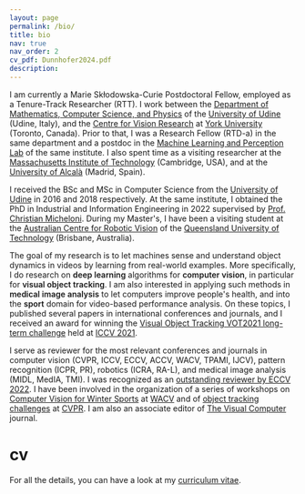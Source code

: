 ```yaml
---
layout: page
permalink: /bio/
title: bio
nav: true
nav_order: 2
cv_pdf: Dunnhofer2024.pdf
description: 
---
```


I am currently a Marie Skłodowska-Curie Postdoctoral Fellow, employed as a Tenure-Track Researcher (RTT). I work between the <a href="https://www.dmif.uniud.it/en/">Department of Mathematics, Computer Science, and Physics</a> of the <a href="http://www.uniud.it">University of Udine</a> (Udine, Italy), and the <a href="https://www.yorku.ca/cvr/">Centre for Vision Research</a> at <a href="https://www.yorku.ca">York University</a> (Toronto, Canada). Prior to that, I was a Research Fellow (RTD-a) in the same department and a postdoc in the <a href="https://machinelearning.uniud.it">Machine Learning and Perception Lab</a> of the same institute. I also spent time as a visiting researcher at the <a href="https://www.mit.edu">Massachusetts Institute of Technology</a> (Cambridge, USA), and at the <a href="https://uah.es/en/">University of Alcalà</a> (Madrid, Spain).

I received the BSc and MSc in Computer Science from the <a href="http://www.uniud.it">University of Udine</a> in 2016 and 2018 respectively. At the same institute, I obtained the PhD in Industrial and Information Engineering in 2022 supervised by <a href="https://users.dimi.uniud.it/~christian.micheloni/">Prof. Christian Micheloni</a>. During my Master's, I have been a visiting student at the <a href="https://www.roboticvision.org">Australian Centre for Robotic Vision</a> of the <a href="https://www.qut.edu.au">Queensland University of Technology</a> (Brisbane, Australia). 

The goal of my research is to let machines sense and understand object dynamics in videos by learning from real-world examples. More specifically, I do research on <strong style="font-weight: 600">deep learning</strong> algorithms for <strong style="font-weight: 600">computer vision</strong>, in particular for <strong style="font-weight: 600">visual object tracking</strong>. I am also interested in applying such methods in <strong style="font-weight: 600">medical image analysis</strong> to let computers improve people's health, and into the <strong style="font-weight: 600">sport</strong> domain for video-based performance analysis. On these topics, I published several papers in international conferences and journals, and I received an award for winning the <a href="https://www.votchallenge.net/vot2021/">Visual Object Tracking VOT2021 long-term challenge</a> held at <a href="http://iccv2021.thecvf.com">ICCV 2021</a>.

I serve as reviewer for the most relevant conferences and journals in computer vision (CVPR, ICCV, ECCV, ACCV, WACV, TPAMI, IJCV), pattern recognition (ICPR, PR), robotics (ICRA, RA-L), and medical image analysis (MIDL, MedIA, TMI). I was recognized as an <a href="https://eccv2022.ecva.net/program/outstanding-reviewers/">outstanding reviewer by ECCV 2022</a>. I have been involved in the organization of a series of workshops on <a href="https://machinelearning.uniud.it/events/CV4WS-2023/Home.html">Computer Vision for Winter Sports</a> at <a href="https://wacv2023.thecvf.com/home">WACV</a> and of <a href="https://epic-kitchens.github.io/2023#tracking">object tracking challenges</a> at <a href="https://cvpr2023.thecvf.com">CVPR</a>. I am also an associate editor of <a href="https://www.springer.com/journal/371">The Visual Computer</a> journal.

# cv

For all the details, you can have a look at my <a href="../assets/pdf/Dunnhofer2024.pdf">curriculum vitae</a>.